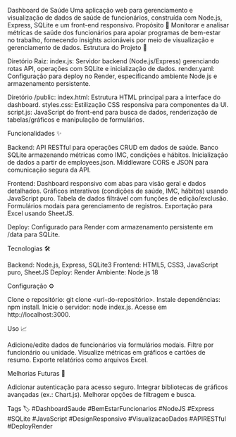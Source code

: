 Dashboard de Saúde
Uma aplicação web para gerenciamento e visualização de dados de saúde de funcionários, construída com Node.js, Express, SQLite e um front-end responsivo.
Propósito 🎯
Monitorar e analisar métricas de saúde dos funcionários para apoiar programas de bem-estar no trabalho, fornecendo insights acionáveis por meio de visualização e gerenciamento de dados.
Estrutura do Projeto 📂

Diretório Raiz:
index.js: Servidor backend (Node.js/Express) gerenciando rotas API, operações com SQLite e inicialização de dados.
render.yaml: Configuração para deploy no Render, especificando ambiente Node.js e armazenamento persistente.


Diretório /public:
index.html: Estrutura HTML principal para a interface do dashboard.
styles.css: Estilização CSS responsiva para componentes da UI.
script.js: JavaScript do front-end para busca de dados, renderização de tabelas/gráficos e manipulação de formulários.



Funcionalidades ✨

Backend:
API RESTful para operações CRUD em dados de saúde.
Banco SQLite armazenando métricas como IMC, condições e hábitos.
Inicialização de dados a partir de employees.json.
Middleware CORS e JSON para comunicação segura da API.


Frontend:
Dashboard responsivo com abas para visão geral e dados detalhados.
Gráficos interativos (condições de saúde, IMC, hábitos) usando JavaScript puro.
Tabela de dados filtrável com funções de edição/exclusão.
Formulários modais para gerenciamento de registros.
Exportação para Excel usando SheetJS.


Deploy:
Configurado para Render com armazenamento persistente em /data para SQLite.



Tecnologias 🛠️

Backend: Node.js, Express, SQLite3
Frontend: HTML5, CSS3, JavaScript puro, SheetJS
Deploy: Render
Ambiente: Node.js 18

Configuração ⚙️

Clone o repositório: git clone <url-do-repositório>.
Instale dependências: npm install.
Inicie o servidor: node index.js.
Acesse em http://localhost:3000.

Uso 📈

Adicione/edite dados de funcionários via formulários modais.
Filtre por funcionário ou unidade.
Visualize métricas em gráficos e cartões de resumo.
Exporte relatórios como arquivos Excel.

Melhorias Futuras 🚀

Adicionar autenticação para acesso seguro.
Integrar bibliotecas de gráficos avançadas (ex.: Chart.js).
Melhorar opções de filtragem e busca.

Tags 🏷️
#DashboardSaude #BemEstarFuncionarios #NodeJS #Express #SQLite #JavaScript #DesignResponsivo #VisualizacaoDados #APIRESTful #DeployRender

